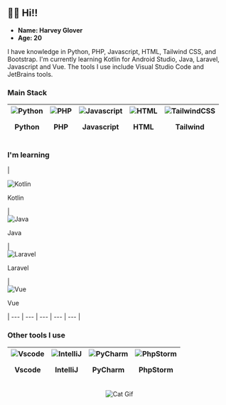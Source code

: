 ## 🙋‍♂️ **Hi!!**
- **Name: Harvey Glover**
- **Age: 20**

I have knowledge in Python, PHP, Javascript, HTML, Tailwind CSS, and Bootstrap. I'm currently learning Kotlin for Android Studio, Java, Laravel, Javascript and Vue. The tools I use include Visual Studio Code and JetBrains tools.

### Main Stack
| <div><img src="https://skillicons.dev/icons?i=python" alt="Python" /> <p>Python</p> </div> | <div><img src="https://skillicons.dev/icons?i=php" alt="PHP" /> <p>PHP</p> </div> | <div><img src="https://skillicons.dev/icons?i=js" alt="Javascript" /> <p>Javascript</p> </div> | <div><img src="https://skillicons.dev/icons?i=html" alt="HTML" /> <p>HTML</p> </div> | <div><img src="https://skillicons.dev/icons?i=tailwind" alt="TailwindCSS" /> <p>Tailwind</p> </div> | 
| --- | --- | --- | --- | --- |

### I'm learning
| <div><img src="https://skillicons.dev/icons?i=kotlin" alt="Kotlin" /> <p>Kotlin</p> </div> | <div><img src="https://skillicons.dev/icons?i=java" alt="Java" /> <p>Java</p> </div> | <div><img src="https://skillicons.dev/icons?i=laravel" alt="Laravel" /> <p>Laravel</p> </div> | <div><img src="https://skillicons.dev/icons?i=vue" alt="Vue" /> <p>Vue</p> </div>
| --- | --- | --- | --- | --- |

### Other tools I use
| <div><img src="https://skillicons.dev/icons?i=vscode" alt="Vscode" /> <p>Vscode</p> </div> | <div><img src="https://skillicons.dev/icons?i=idea" alt="IntelliJ" /> <p>IntelliJ</p> </div> | <div><img src="https://skillicons.dev/icons?i=pycharm" alt="PyCharm" /> <p>PyCharm</p> </div> | <div><img src="https://skillicons.dev/icons?i=phpstorm" alt="PhpStorm" /> <p>PhpStorm</p> </div> |
| --- | --- | --- | --- |


<p align="center">
  <img src="hhttps://i.pinimg.com/originals/fe/a5/33/fea5336ece9573d235870d51b8d28e7a.gif" alt="Cat Gif" />
</p>

